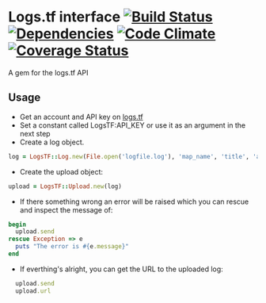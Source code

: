 # Logs.tf interface [![Build Status](https://secure.travis-ci.org/Arie/logs_tf.png)](http://travis-ci.org/Arie/logs_tf) [![Dependencies](https://gemnasium.com/Arie/logs_tf.png)](https://gemnasium.com/Arie/logs_tf.png) [![Code Climate](https://codeclimate.com/github/Arie/logs_tf.png)](https://codeclimate.com/github/Arie/logs_tf) [![Coverage Status](https://coveralls.io/repos/Arie/logs_tf/badge.png?branch=master)](https://coveralls.io/r/Arie/logs_tf) 

A gem for the logs.tf API

## Usage

- Get an account and API key on [logs.tf](http://logs.tf)
- Set a constant called LogsTF:API_KEY or use it as an argument in the next step
- Create a log object.

```ruby
log = LogsTF::Log.new(File.open('logfile.log'), 'map_name', 'title', 'api_key')
```

- Create the upload object: 

```ruby
upload = LogsTF::Upload.new(log)
```

- If there something wrong an error will be raised which you can rescue and inspect the message of:

```ruby
begin
  upload.send
rescue Exception => e
  puts "The error is #{e.message}"
end
```

- If everthing's alright, you can get the URL to the uploaded log:

```ruby
  upload.send
  upload.url
```
